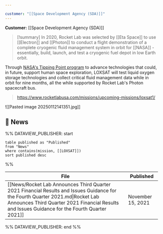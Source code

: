 ```yaml
---

customer: "[[Space Development Agency (SDA)]]"
---
```


**Customer:** [[Space Development Agency (SDA)]]

>[!summary]
>In 2020, Rocket Lab was selected by [[Eta Space]] to use [[Electron]] and [[Photon]] to conduct a flight demonstration of a complete cryogenic fluid management system in orbit for [[NASA]] - essentially, build, launch, and test a cryogenic fuel depot in low Earth orbit.
>
Through [NASA's Tipping Point program](https://newspaceeconomy.ca/2024/05/03/nasas-tipping-point-program-fostering-commercial-space-innovation/) to advance technologies that could, in future, support human space exploration, LOXSAT will test liquid oxygen storage technologies and collect critical fluid management data while in orbit for nine months, all the while supported by Rocket Lab's Photon spacecraft bus.
>
>https://www.rocketlabusa.com/missions/upcoming-missions/loxsat1/

![[Pasted image 20250112141351.jpg]]

## 📰 News
%% DATAVIEW_PUBLISHER: start
```
table published as "Published"
from "News"
where contains(mission, [[LOXSAT]])
sort published desc

```
%%

| File                                                                                                                                                                                                                             | Published         |
| -------------------------------------------------------------------------------------------------------------------------------------------------------------------------------------------------------------------------------- | ----------------- |
| [[News/Rocket Lab Announces Third Quarter 2021 Financial Results and Issues Guidance for the Fourth Quarter 2021.md\|Rocket Lab Announces Third Quarter 2021 Financial Results and Issues Guidance for the Fourth Quarter 2021]] | November 15, 2021 |

%% DATAVIEW_PUBLISHER: end %%